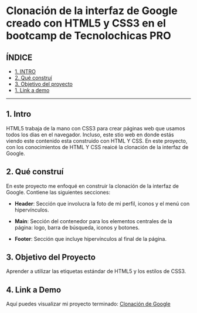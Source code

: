 # Clonación de la interfaz de Google creado con HTML5 y CSS3 en el bootcamp de Tecnolochicas PRO


## **ÍNDICE**

* [1. INTRO](#)
* [2. Qué construí](#)
* [3. Objetivo del proyecto](#)
* [1. Link a demo](#)

****

## 1. Intro

HTML5 trabaja de la mano con CSS3 para crear páginas web que usamos todos los dias en el navegador. Incluso, este stio web en donde estás viendo este contenido esta construido con HTML Y CSS. En este proyecto, con los conocimientos de HTML Y CSS reaicé la clonación de la interfaz de Google.

## 2. Qué construí

En este proyecto me enfoqué en construir la clonación de la interfaz de Google. Contiene las siguientes secciones:

* **Header**: Sección que involucra la foto de mi perfil, iconos y el menú con hipervínculos.

* **Main**: Sección del contenedor para los elementos centrales de la página: logo, barra de búsqueda, iconos y botones.

* **Footer**: Sección que incluye hipervínculos al final de la página.

## 3. Objetivo del Proyecto
Aprender a utilizar las etiquetas estándar de HTML5 y los estilos de CSS3.

## 4. Link a Demo
Aquí puedes visualizar mi proyecto terminado: [Clonación de Google](https://vocal-sunburst-c86201.netlify.app/)
